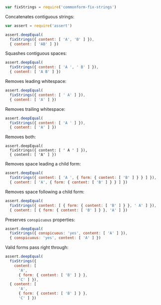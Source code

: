 ```javascript
var fixStrings = require('commonform-fix-strings')
```

Concatenates contiguous strings:

```javascript
var assert = require('assert')

assert.deepEqual(
  fixStrings({ content: [ 'A', 'B' ] }),
  { content: [ 'AB' ] })
```

Squashes contiguous spaces:

```javascript
assert.deepEqual(
  fixStrings({ content: [ 'A ', ' B' ] }),
  { content: [ 'A B' ] })
```

Removes leading whitespace:

```javascript
assert.deepEqual(
  fixStrings({ content: [ ' A' ] }),
  { content: [ 'A' ] })
```

Removes trailing whitespace:

```javascript
assert.deepEqual(
  fixStrings({ content: [ 'A ' ] }),
  { content: [ 'A' ] })
```

Removes both:

```javacript
assert.deepEqual(
  fixStrings({ content: [ ' A ' ] }),
  { content: [ 'A' ] })
```

Removes space leading a child form:

```javascript
assert.deepEqual(
  fixStrings({ content: [ 'A ', { form: { content: [ 'B' ] } } ] }),
  { content: [ 'A', { form: { content: [ 'B' ] } } ] })
```

Removes space following a child form:

```javascript
assert.deepEqual(
  fixStrings({ content: [ { form: { content: [ 'B' ] } }, ' A' ] }),
  { content: [ { form: { content: [ 'B' ] } }, 'A' ] })
```

Preserves `conspicuous` properties:

```javascript
assert.deepEqual(
  fixStrings({ conspicuous: 'yes', content: [ 'A' ] }),
  { conspicuous: 'yes', content: [ 'A' ] })
```

Valid forms pass right through:

```javascript
assert.deepEqual(
  fixStrings({
    content: [
      'A',
      { form: { content: [ 'B' ] } },
      'C' ] }),
  { content: [
      'A',
      { form: { content: [ 'B' ] } },
      'C' ] })
```
